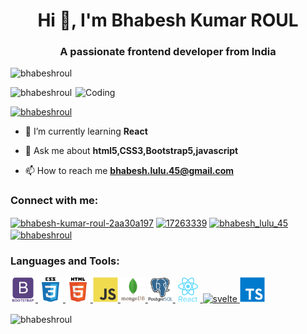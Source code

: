 
<h1 align="center">Hi 👋, I'm Bhabesh Kumar ROUL</h1>
<h3 align="center">A passionate frontend developer from India</h3>
<p align="left"> <img src="https://komarev.com/ghpvc/?username=bhabeshroul&label=Profile%20views&color=129e00&style=plastic" alt="bhabeshroul" /> </p>
<img align="right" alt="Coding" width="400" src="https://cdn.dribbble.com/users/1025838/screenshots/6220885/devguy3.gif">
<p align="left"> <img src="https://komarev.com/ghpvc/?username=bhabeshroul&label=Profile%20views&color=0e75b6&style=flat" alt="bhabeshroul" /> </p>

<p align="left"> <a href="https://github.com/ryo-ma/github-profile-trophy"><img src="https://github-profile-trophy.vercel.app/?username=bhabeshroul" alt="bhabeshroul" /></a> </p>

- 🌱 I’m currently learning **React**

- 💬 Ask me about **html5,CSS3,Bootstrap5,javascript**

- 📫 How to reach me **bhabesh.lulu.45@gmail.com**

<h3 align="left">Connect with me:</h3>
<p align="left">
<a href="https://linkedin.com/in/bhabesh-kumar-roul-2aa30a197" target="blank"><img align="center" src="https://raw.githubusercontent.com/rahuldkjain/github-profile-readme-generator/master/src/images/icons/Social/linked-in-alt.svg" alt="bhabesh-kumar-roul-2aa30a197" height="30" width="40" /></a>
<a href="https://stackoverflow.com/users/17263339" target="blank"><img align="center" src="https://raw.githubusercontent.com/rahuldkjain/github-profile-readme-generator/master/src/images/icons/Social/stack-overflow.svg" alt="17263339" height="30" width="40" /></a>
<a href="https://www.hackerrank.com/bhabesh_lulu_45" target="blank"><img align="center" src="https://raw.githubusercontent.com/rahuldkjain/github-profile-readme-generator/master/src/images/icons/Social/hackerrank.svg" alt="bhabesh_lulu_45" height="30" width="40" /></a>
<a href="https://www.leetcode.com/bhabeshroul" target="blank"><img align="center" src="https://raw.githubusercontent.com/rahuldkjain/github-profile-readme-generator/master/src/images/icons/Social/leet-code.svg" alt="bhabeshroul" height="30" width="40" /></a>
</p>

<h3 align="left">Languages and Tools:</h3>
<p align="left"> <a href="https://getbootstrap.com" target="_blank"> <img src="https://raw.githubusercontent.com/devicons/devicon/master/icons/bootstrap/bootstrap-plain-wordmark.svg" alt="bootstrap" width="40" height="40"/> </a> <a href="https://www.w3schools.com/css/" target="_blank"> <img src="https://raw.githubusercontent.com/devicons/devicon/master/icons/css3/css3-original-wordmark.svg" alt="css3" width="40" height="40"/> </a> <a href="https://www.w3.org/html/" target="_blank"> <img src="https://raw.githubusercontent.com/devicons/devicon/master/icons/html5/html5-original-wordmark.svg" alt="html5" width="40" height="40"/> </a> <a href="https://developer.mozilla.org/en-US/docs/Web/JavaScript" target="_blank"> <img src="https://raw.githubusercontent.com/devicons/devicon/master/icons/javascript/javascript-original.svg" alt="javascript" width="40" height="40"/> </a> <a href="https://www.mongodb.com/" target="_blank"> <img src="https://raw.githubusercontent.com/devicons/devicon/master/icons/mongodb/mongodb-original-wordmark.svg" alt="mongodb" width="40" height="40"/> </a> <a href="https://www.postgresql.org" target="_blank"> <img src="https://raw.githubusercontent.com/devicons/devicon/master/icons/postgresql/postgresql-original-wordmark.svg" alt="postgresql" width="40" height="40"/> </a> <a href="https://reactjs.org/" target="_blank"> <img src="https://raw.githubusercontent.com/devicons/devicon/master/icons/react/react-original-wordmark.svg" alt="react" width="40" height="40"/> </a> <a href="https://svelte.dev" target="_blank"> <img src="https://upload.wikimedia.org/wikipedia/commons/1/1b/Svelte_Logo.svg" alt="svelte" width="40" height="40"/> </a> <a href="https://www.typescriptlang.org/" target="_blank"> <img src="https://raw.githubusercontent.com/devicons/devicon/master/icons/typescript/typescript-original.svg" alt="typescript" width="40" height="40"/> </a> </p>

<p><img align="center" src="https://github-readme-stats.vercel.app/api/top-langs?username=bhabeshroul&show_icons=true&locale=en&layout=compact" alt="bhabeshroul" /></p>

